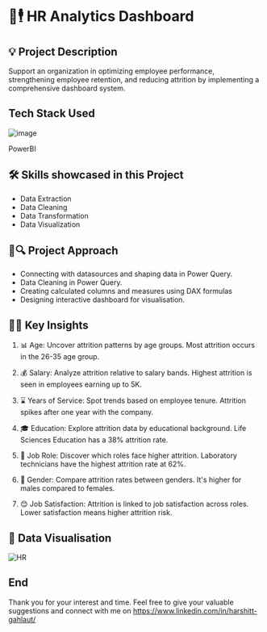 # 💼🕴️ HR Analytics Dashboard

## 💡 Project Description
Support an organization in optimizing employee performance, strengthening employee retention, and reducing attrition by implementing a comprehensive dashboard system.

## Tech Stack Used
![image](https://github.com/harshitgahlaut/HR_Analytics_Dashboard_PowerBI/assets/142779836/f12e7c63-99fa-4986-822e-d978319b163f)
 
 PowerBI

## 🛠️ Skills showcased in this Project

- Data Extraction
- Data Cleaning
- Data Transformation
- Data Visualization

## 📅🔍 Project Approach
- Connecting with datasources and shaping data in Power Query.
- Data Cleaning in Power Query.
- Creating calculated columns and measures using DAX formulas
- Designing interactive dashboard for visualisation.

## 🧠💡 Key Insights

1.	📊 Age: Uncover attrition patterns by age groups. Most attrition occurs in the 26-35 age group.

2.	💰 Salary: Analyze attrition relative to salary bands. Highest attrition is seen in employees earning up to 5K.

3.	⌛ Years of Service: Spot trends based on employee tenure. Attrition spikes after one year with the company.

4.	🎓 Education: Explore attrition data by educational background. Life Sciences Education has a 38% attrition rate.

5.	👔 Job Role: Discover which roles face higher attrition. Laboratory technicians have the highest attrition rate at 62%.

6.	👫 Gender: Compare attrition rates between genders. It's higher for males compared to females.

7.  😊 Job Satisfaction: Attrition is linked to job satisfaction across roles. Lower satisfaction means higher attrition risk.

## 📸 Data Visualisation

![HR](https://github.com/harshitgahlaut/HR_Analytics_Dashboard_PowerBI/assets/142779836/da15c839-c3c9-454a-9e6f-f84f1339fa17)

## End
Thank you for your interest and time. Feel free to give your valuable suggestions and connect with me on https://www.linkedin.com/in/harshitt-gahlaut/
